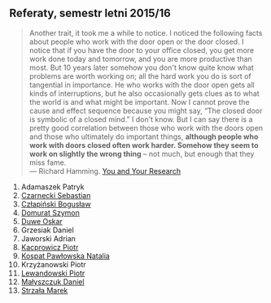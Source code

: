## Referaty, semestr letni 2015/16

> Another trait, it took me a while to notice. I noticed the following
> facts about people who work with the door open or the door closed. I
> notice that if you have the door to your office closed, you get more
> work done today and tomorrow, and you are more productive than
> most. But 10 years later somehow you don't know quite know what
> problems are worth working on; all the hard work you do is sort of
> tangential in importance. He who works with the door open gets all
> kinds of interruptions, but he also occasionally gets clues as to what
> the world is and what might be important. Now I cannot prove the cause
> and effect sequence because you might say, “The closed door is
> symbolic of a closed mind.” I don't know. But I can say there is a
> pretty good correlation between those who work with the doors open and
> those who ultimately do important things, **although people who work
> with doors closed often work harder. Somehow they seem to work on
> slightly the wrong thing** – not much, but enough that they miss fame.<br>
> — Richard Hamming. [You and Your Research](http://www.cs.virginia.edu/~robins/YouAndYourResearch.html)

1. Adamaszek Patryk
1. [Czarnecki Sebastian](https://github.com/sebcza/haris-eye)
1. [Człapiński Bogusław](https://bitbucket.org/bczlapinski/seminarium-magisterskie)
1. [Domurat Szymon](https://github.com/sdomurat/mgr)
1. [Duwe Oskar](https://github.com/Linuksiarz/OmniDaemon)
1. Grzesiak Daniel
1. Jaworski Adrian
1. [Kacprowicz Piotr](https://github.com/Undauted/mgr)
1. [Kospat Pawłowska Natalia](https://bitbucket.org/nkopa/seminarium_responsywnetabele)
1. Krzyżanowski Piotr
1. [Lewandowski Piotr](https://github.com/piotrl/master-thesis)
1. [Małyszczuk Daniel](https://github.com/malyszdan/mgr)
1. [Strzała Marek](https://github.com/MarekAG/mgr)
